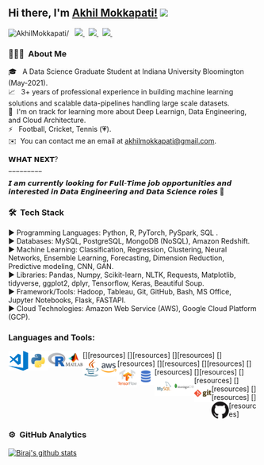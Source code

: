 ## Hi there, I'm [Akhil Mokkapati!](https://www.linkedin.com/in/akhilmokkapati/) <img src="https://raw.githubusercontent.com/iampavangandhi/iampavangandhi/master/gifs/Hi.gif" width="30px"></h2>

<p align="left"> 
 <img src=https://komarev.com/ghpvc/?username=AkhilMokkapati alt=AkhilMokkapati/> 
 &nbsp; 
 
  
  <a href="https://www.linkedin.com/in/akhilmokkapati/">
    <img src="https://img.shields.io/badge/Akhil-Mokkapati-blue?style=flat&logo=linkedin">
  </a> &nbsp;  
<!-- 
  <a href="https://medium.com/@akhilmokkapati/">
    <img src="https://img.shields.io/badge/Akhil-Mokkapati-blue?style=flat&logo=medium">
  </a> &nbsp; 
  
  <a href="https://www.hackerrank.com/akhilmokkapati">
    <img src="https://img.shields.io/badge/Akhil-Mokkapati-blue?style=flat&logo=hackerrank">
  </a> &nbsp;  
 -->  
  <a href="https://www.instagram.com/akhilmokkapati/">
    <img src="https://img.shields.io/badge/Akhil-Mokkapati-blue?style=flat&logo=instagram">
  </a> &nbsp; 
  
   <a href="https://twitter.com/AKHILMOKKAPATI">
    <img src="https://img.shields.io/twitter/url?label=Akhil%20Mokkapati&style=social&url=https%3A%2F%2Ftwitter.com%2Flaxmikantpandha">
  </a>&nbsp; 

</p>

### 👨🏻‍💻 &nbsp;About Me

🎓 &nbsp; A Data Science Graduate Student at Indiana University Bloomington (May-2021).\
📈 &nbsp; 3+ years of professional experience in building machine learning solutions and scalable data-pipelines handling large scale datasets.\
🌱 &nbsp;I'm on track for learning more about Deep Learnign, Data Engineering, and Cloud Architecture.\
⚡ &nbsp; Football, Cricket, Tennis (💗).\
✉️ &nbsp;You can contact me an email at akhilmokkapati@gmail.com.
<!-- 
📄 &nbsp;Please have a look at my [Résumé](https://birajparikh16.github.io/Biraj-Resume.pdf) for more details about me. I'm open to feedback and suggestions!
-->

𝗪𝗛𝗔𝗧 𝗡𝗘𝗫𝗧?

‾‾‾‾‾‾‾‾‾
<br />
𝙄 𝙖𝙢 𝙘𝙪𝙧𝙧𝙚𝙣𝙩𝙡𝙮 𝙡𝙤𝙤𝙠𝙞𝙣𝙜 𝙛𝙤𝙧 𝙁𝙪𝙡𝙡-𝙏𝙞𝙢𝙚 𝙟𝙤𝙗 𝙤𝙥𝙥𝙤𝙧𝙩𝙪𝙣𝙞𝙩𝙞𝙚𝙨 𝙖𝙣𝙙 𝙞𝙣𝙩𝙚𝙧𝙚𝙨𝙩𝙚𝙙 𝙞𝙣 𝘿𝙖𝙩𝙖 𝙀𝙣𝙜𝙞𝙣𝙚𝙚𝙧𝙞𝙣𝙜 𝙖𝙣𝙙 𝘿𝙖𝙩𝙖 𝙎𝙘𝙞𝙚𝙣𝙘𝙚 𝙧𝙤𝙡𝙚𝙨 🎯

### 🛠 &nbsp;Tech Stack

► Programming Languages: Python, R, PyTorch, PySpark, SQL .\
► Databases: MySQL, PostgreSQL, MongoDB (NoSQL), Amazon Redshift.\
► Machine Learning: Classification, Regression, Clustering, Neural Networks, Ensemble Learning, Forecasting, Dimension Reduction, Predictive modeling, CNN, GAN.\
► Libraries: Pandas, Numpy, Scikit-learn, NLTK, Requests, Matplotlib, tidyverse, ggplot2, dplyr, Tensorflow, Keras, Beautiful Soup.\
► Framework/Tools: Hadoop, Tableau, Git, GitHub, Bash, MS Office, Jupyter Notebooks, Flask, FASTAPI.\
► Cloud Technologies: Amazon Web Service (AWS), Google Cloud Platform (GCP).

### Languages and Tools:

[<img align="left" alt="Visual Studio Code" width="40px" src="https://raw.githubusercontent.com/github/explore/80688e429a7d4ef2fca1e82350fe8e3517d3494d/topics/visual-studio-code/visual-studio-code.png" />][resources]
[<img align="left" alt="Python" width="40px" src="https://raw.githubusercontent.com/github/explore/80688e429a7d4ef2fca1e82350fe8e3517d3494d/topics/python/python.png" />][resources]
[<img align="left" alt="R" width="35px" src="https://raw.githubusercontent.com/github/explore/80688e429a7d4ef2fca1e82350fe8e3517d3494d/topics/r/r.png" />][resources]
[<img align="left" alt="MatLab" width="35px" src="https://raw.githubusercontent.com/github/explore/80688e429a7d4ef2fca1e82350fe8e3517d3494d/topics/matlab/matlab.png" />][resources]
[<img align="left" alt="Java" width="35px" src="https://raw.githubusercontent.com/github/explore/80688e429a7d4ef2fca1e82350fe8e3517d3494d/topics/java/java.png" />][resources]
[<img align="left" alt="AWS" width="35px" src="https://raw.githubusercontent.com/github/explore/e94815998e4e0713912fed477a1f346ec04c3da2/topics/aws/aws.png" />][resources]
[<img align="left" alt="TensorFlow" width="40px" src="https://raw.githubusercontent.com/github/explore/80688e429a7d4ef2fca1e82350fe8e3517d3494d/topics/tensorflow/tensorflow.png" />][resources]
[<img align="left" alt="SQL" width="35px" src="https://raw.githubusercontent.com/github/explore/80688e429a7d4ef2fca1e82350fe8e3517d3494d/topics/sql/sql.png" />][resources]
[<img align="left" alt="MySQL" width="40px" src="https://raw.githubusercontent.com/github/explore/80688e429a7d4ef2fca1e82350fe8e3517d3494d/topics/mysql/mysql.png" />][resources]
[<img align="left" alt="MongoDB" width="40px" src="https://raw.githubusercontent.com/github/explore/80688e429a7d4ef2fca1e82350fe8e3517d3494d/topics/mongodb/mongodb.png" />][resources]
[<img align="left" alt="Git" width="35px" src="https://raw.githubusercontent.com/github/explore/80688e429a7d4ef2fca1e82350fe8e3517d3494d/topics/git/git.png" />][resources]
[<img align="left" alt="GitHub" width="35px" src="https://raw.githubusercontent.com/github/explore/78df643247d429f6cc873026c0622819ad797942/topics/github/github.png" />][resources]

### ⚙️ &nbsp;GitHub Analytics

<a href="https://github.com/AkhilMokkapati/github-readme-stats">
  <img align="center" src="https://github-readme-stats.vercel.app/api?username=AkhilMokkapati&show_icons=true&include_all_commits=true&" alt="Biraj's github stats" />
</a>



